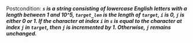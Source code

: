 Postcondition: ***`s` is a string consisting of lowercase English letters with a length between 1 and 10^5, `target_len` is the length of `target`, `i` is 0, `j` is either 0 or 1. If the character at index `i` in `s` is equal to the character at index `j` in `target`, then `j` is incremented by 1. Otherwise, `j` remains unchanged.***